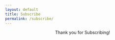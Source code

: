 ```yaml
---
layout: default
title: Subscribe
permalink: /subscribe/
---
```


<div style="text-align: center">Thank you for Subscribing!</div>